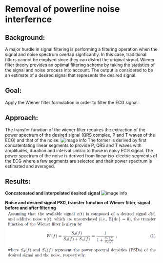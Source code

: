 # Removal of powerline noise interfernce 

## Background:
A major hurdle in signal filtering is performing a filtering operation when the signal and noise spectrum overlap signficantly. In this case, traditional filters
cannot be emplyed since they can distort the original signal. Wiener filter theory provides an optimal filtering scheme by taking the statistics of the signal and
noise process into account. The output is considered to be an estimate of a desired signal that represents the desired signal.
  
## Goal:
Apply the Wiener filter formulation in order to filter the ECG signal.
  
## Approach:
The transfer funvtion of the wiener filter requires the extraction of the power spectrum of the desired signal (QRS complex, P and T waves of the ECG) and that of the noise: 
 ![image info](./figures/Wiener_theory.jpg) 
 The former is derived by first concatentating linear segments to provide P, QRS and T waves with amplitudes, duration and interval similar to those in noisy ECG signal. The power spectrum of
the noise is derived from linear iso-electric segments of the ECG where a few segments are selected and their power spectrum is estimated and averaged.
  
  
## Results:
  
**Concatenated and interpolated desired signal**
![image info](./figures/desire_signal.PNG)  
  
**Noise and desired signal PSD, transfer function of Wiener filter, signal before and after filtering**
![image info](./figures/Wiener_theory.PNG)
